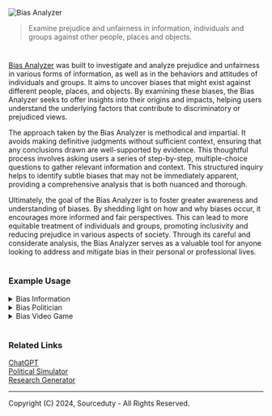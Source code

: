 ![Bias Analyzer](https://github.com/user-attachments/assets/7c51b66e-50ff-48f2-993c-6deac06fcee0)

>  Examine prejudice and unfairness in information, individuals and groups against other people, places and objects.

#

[Bias Analyzer](https://chatgpt.com/g/g-bkwJNzNDU-bias-analyzer) was built to investigate and analyze prejudice and unfairness in various forms of information, as well as in the behaviors and attitudes of individuals and groups. It aims to uncover biases that might exist against different people, places, and objects. By examining these biases, the Bias Analyzer seeks to offer insights into their origins and impacts, helping users understand the underlying factors that contribute to discriminatory or prejudiced views.

The approach taken by the Bias Analyzer is methodical and impartial. It avoids making definitive judgments without sufficient context, ensuring that any conclusions drawn are well-supported by evidence. This thoughtful process involves asking users a series of step-by-step, multiple-choice questions to gather relevant information and context. This structured inquiry helps to identify subtle biases that may not be immediately apparent, providing a comprehensive analysis that is both nuanced and thorough.

Ultimately, the goal of the Bias Analyzer is to foster greater awareness and understanding of biases. By shedding light on how and why biases occur, it encourages more informed and fair perspectives. This can lead to more equitable treatment of individuals and groups, promoting inclusivity and reducing prejudice in various aspects of society. Through its careful and considerate analysis, the Bias Analyzer serves as a valuable tool for anyone looking to address and mitigate bias in their personal or professional lives.

#
### Example Usage

<details><summary>Bias Information</summary>
<br>

"Recent studies show that people from rural areas are less intelligent than those from urban areas. The study, conducted by an urban university, highlights the superior educational opportunities available in cities, leading to better cognitive development."

#

**1. Source Evaluation:**
   - **Source**: The study is conducted by an urban university.
   - **Potential Bias**: There might be an institutional bias favoring urban settings due to the urban affiliation of the university.

**2. Language and Terminology:**
   - **Terms Used**: "less intelligent," "superior educational opportunities," "better cognitive development."
   - **Potential Bias**: The language used is comparative and judgmental, suggesting an inherent superiority of urban over rural areas.

**3. Context and Perspective:**
   - **Context**: The study is comparing intelligence levels based on geographical location.
   - **Perspective**: The perspective seems to be urban-centric, potentially dismissing the diverse forms of intelligence and educational quality in rural areas.

**4. Data Interpretation:**
   - **Presentation**: The results are presented in a way that generalizes the entire rural population as less intelligent.
   - **Potential Bias**: Such generalizations can lead to stereotyping and overlook individual differences and socio-economic factors affecting education.

**5. Study Design:**
   - **Design**: The details on how the study measured intelligence and cognitive development are not provided.
   - **Potential Bias**: Without methodological transparency, it's difficult to assess the validity of the findings. There could be biases in the sample selection, data collection, and analysis process.

**6. Recommendations:**
   - **Additional Information Needed**: Details on the study's methodology, sample size, and demographic diversity.
   - **Alternative Interpretations**: Consider socio-economic factors, access to resources, and cultural definitions of intelligence.
   - **Broader Context**: Compare findings with studies from rural universities and different geographical contexts to provide a balanced view.

**Conclusion:**
   - The example information exhibits potential biases through its urban-centric perspective, judgmental language, and lack of methodological transparency. To mitigate these biases, a more balanced and comprehensive approach considering diverse factors and perspectives is necessary.

<br>
</details>

<details><summary>Bias Politician</summary>
<br>

#### Bias Analysis: Example Politician

#### 1. Personal Background and Demographics
- **Name:** Robert J.
- **Age:** 45
- **Gender:** Male
- **Ethnicity:** Caucasian
- **Political Affiliation:** Party A
- **Region Represented:** Midwest, USA

#### 2. Public Statements and Policies
#### 2.1. Public Statements
- **Statement 1:** "We need stricter immigration policies to protect our jobs."
  - **Potential Bias:** Xenophobia, Economic protectionism
  - **Context:** Spoken at a rally in a region with high unemployment rates.

- **Statement 2:** "Climate change is a hoax created by foreign powers to hinder our industry."
  - **Potential Bias:** Climate change denial, Nationalism
  - **Context:** Made during a campaign event sponsored by local manufacturing companies.

#### 2.2. Policies Supported
- **Policy 1:** Proposed legislation to reduce welfare benefits.
  - **Potential Bias:** Socioeconomic bias, potentially impacting lower-income groups
  - **Context:** Justified as a means to reduce government spending.

- **Policy 2:** Advocacy for increased military spending.
  - **Potential Bias:** Militarism, National security prioritization
  - **Context:** Framed as necessary for national defense in light of international tensions.

#### 3. Voting Record
- **Vote 1:** Against the expansion of healthcare services.
  - **Potential Bias:** Economic conservatism, Potentially affecting low-income individuals
  - **Context:** Argued on the basis of reducing national debt.

- **Vote 2:** In favor of tax cuts for high-income individuals.
  - **Potential Bias:** Favoritism towards wealthy constituents
  - **Context:** Promoted as a means to stimulate economic growth.

#### 4. Affiliations and Endorsements
- **Affiliation 1:** Member of a lobbying group advocating for fossil fuel industries.
  - **Potential Bias:** Environmental bias, Industry favoritism
  - **Context:** Known for receiving significant campaign contributions from these industries.

- **Endorsement 1:** Endorsed by an organization known for conservative social values.
  - **Potential Bias:** Social conservatism
  - **Context:** Reflects alignment with traditional values and opposition to progressive social policies.

#### 5. Media Representation
- **Media Source 1:** Covered extensively by conservative news outlets.
  - **Potential Bias:** Positive portrayal in right-leaning media
  - **Context:** Frequently featured as a strong proponent of conservative policies.

- **Media Source 2:** Criticized by liberal news outlets.
  - **Potential Bias:** Negative portrayal in left-leaning media
  - **Context:** Often highlighted for controversial statements and policies.

#### 6. Constituency Feedback
- **Feedback 1:** High approval ratings in conservative areas.
  - **Potential Bias:** Reflects regional political leanings
  - **Context:** Popular among voters who prioritize traditional and conservative policies.

- **Feedback 2:** Low approval ratings in liberal areas.
  - **Potential Bias:** Reflects regional political leanings
  - **Context:** Unpopular among voters who prioritize progressive and liberal policies.

#### 7. Analysis Summary
Robert J. exhibits several biases in his public statements, policies, and affiliations. These biases predominantly align with conservative and nationalist viewpoints, potentially marginalizing immigrant, low-income, and liberal constituents. His voting record and media representation further reflect these tendencies, indicating a pattern of favoritism towards conservative values and economic protectionism.

#### 8. Further Investigation
To gain a comprehensive understanding, consider:
- Analyzing more public statements and policy positions.
- Investigating financial disclosures and campaign contributions.
- Reviewing feedback from a broader range of constituents and media sources.

<br>
</details>

<details><summary>Bias Video Game</summary>
<br>

### 1. Identify the Context of Analysis for GTA5

We'll examine the following areas:

- Storyline
- Characters
- In-game locations
- NPC behavior
- Player interactions

### 2. Examine Storyline

**a. Are certain groups stereotyped in the main plot?**

Yes, certain groups are often stereotyped in the main plot. For example, the game portrays gang members, drug dealers, and corrupt officials in a way that aligns with negative stereotypes.

**b. Are there instances of cultural appropriation or misrepresentation?**

There are instances where cultural elements are exaggerated or misrepresented, particularly in the depiction of various ethnic groups involved in criminal activities.

**c. Does the storyline promote or challenge harmful stereotypes?**

The storyline often promotes harmful stereotypes by reinforcing negative images of certain racial and socioeconomic groups, particularly through the portrayal of crime and corruption.

### 3. Analyze Characters

**a. Diversity of main characters (race, gender, socioeconomic background)**

The main characters are diverse in terms of race and socioeconomic background:
- Franklin Clinton: African American, coming from a lower socioeconomic background.
- Michael De Santa: White, former criminal turned wealthy.
- Trevor Philips: White, mentally unstable with a chaotic lifestyle.

**b. Stereotypical traits or roles assigned to characters**

The characters embody several stereotypes:
- Franklin is depicted as a typical street gangster.
- Michael represents the corrupt, former criminal who enjoys luxury.
- Trevor is an exaggerated portrayal of a violent, erratic individual.

**c. Representation of different groups in protagonist vs. antagonist roles**

Protagonists and antagonists include diverse ethnicities, but the representation often reinforces stereotypes, particularly associating minority characters with criminal behavior.

### 4. Inspect In-game Locations

**a. How are different neighborhoods or regions portrayed?**

Different neighborhoods are portrayed with distinct stereotypes:
- Wealthy areas have cleaner, more luxurious environments.
- Poorer areas, often associated with minority groups, are depicted as crime-ridden and dilapidated.

**b. Are certain areas associated with crime or poverty disproportionately?**

Yes, areas populated by minorities are disproportionately associated with crime and poverty, reinforcing negative stereotypes about these communities.

**c. Are there positive representations of diverse communities?**

Positive representations are limited and often overshadowed by negative depictions of crime and disorder.

### 5. Evaluate NPC Behavior

**a. Dialogue and interactions with the player**

NPC dialogue often includes racial and cultural stereotypes, contributing to a biased representation of different groups.

**b. Stereotypical or biased behavior patterns**

NPCs exhibit stereotypical behaviors, such as aggressive law enforcement officers disproportionately targeting minority characters.

**c. Depiction of law enforcement and other authority figures**

Law enforcement is frequently depicted as corrupt and brutal, particularly towards minority characters, which can perpetuate negative perceptions.

### 6. Assess Player Interactions

**a. Freedom to make choices affecting different groups**

Players have the freedom to make choices, but these choices often involve engaging in criminal activities that impact various groups, sometimes reinforcing negative stereotypes.

**b. Consequences of player actions towards various NPCs**

Consequences of player actions typically align with the game's crime-focused narrative, often not addressing the underlying social issues represented.

**c. Presence of biased or prejudiced options within gameplay**

There are biased options within gameplay, such as racially charged missions or actions that perpetuate stereotypes.

### 7. Provide Contextual Insights

**a. Historical context of the game’s setting**

The game is set in a fictional version of Los Angeles, reflecting real-world issues such as gang violence, police corruption, and socioeconomic disparities.

**b. Developers’ intent and statements about diversity and representation**

Developers have aimed to create a satirical representation of American culture, but the execution often reinforces harmful stereotypes rather than challenging them.

**c. Comparison with other games in the genre for context**

Compared to other games in the open-world genre, "GTA5" is more explicit in its satirical approach but shares similar issues with biased representation.

### 8. Recommendations

**a. Highlight areas for improvement**

- Increase positive representation of diverse groups.
- 
- Avoid reinforcing stereotypes through character and plot development.

**b. Suggest ways to enhance diversity and reduce bias**

- Include more nuanced and multifaceted characters from diverse backgrounds.
- Address social issues more thoughtfully without resorting to stereotypes.

**c. Encourage further research and discussion about representation in gaming**

- Foster discussions within the gaming community about representation and bias.
- Conduct more comprehensive studies on the impact of stereotypes in video games.

This analysis provides a structured overview of potential biases and areas for improvement in "GTA5."

<br>
</details>

#
### Related Links

[ChatGPT](https://github.com/sourceduty/ChatGPT)
<br>
[Political Simulator](https://chat.openai.com/g/g-HJp62OrcF-public-simulator)
<br>
[Research Generator](https://chatgpt.com/g/g-uxHzF0xR5-research-generator)

***
Copyright (C) 2024, Sourceduty - All Rights Reserved.
